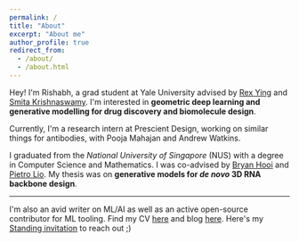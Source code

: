 ```yaml
---
permalink: /
title: "About"
excerpt: "About me"
author_profile: true
redirect_from: 
  - /about/
  - /about.html
---
```


Hey! I'm Rishabh, a grad student at Yale University advised by [Rex Ying](https://www.cs.yale.edu/homes/ying-rex/) and [Smita Krishnaswamy](https://krishnaswamylab.org/). I'm interested in **geometric deep learning and generative modelling for drug discovery and biomolecule design**. 

Currently, I'm a research intern at Prescient Design, working on similar things for antibodies, with Pooja Mahajan and Andrew Watkins.

I graduated from the _National University of Singapore_ (NUS) with a degree in Computer Science and Mathematics. I was co-advised by [Bryan Hooi](http://bhooi.github.io) and [Pietro Lio](https://www.cl.cam.ac.uk/~pl219/). My thesis was on **generative models for _de novo_ 3D RNA backbone design**.

---

I'm also an avid writer on ML/AI as well as an active open-source contributor for ML tooling. Find my CV [here](https://rish-16.github.io/cv/) and blog [here](https://rish-16.github.io/year-archive/). Here's my [Standing invitation](https://www.kalzumeus.com/standing-invitation/) to reach out ;)
